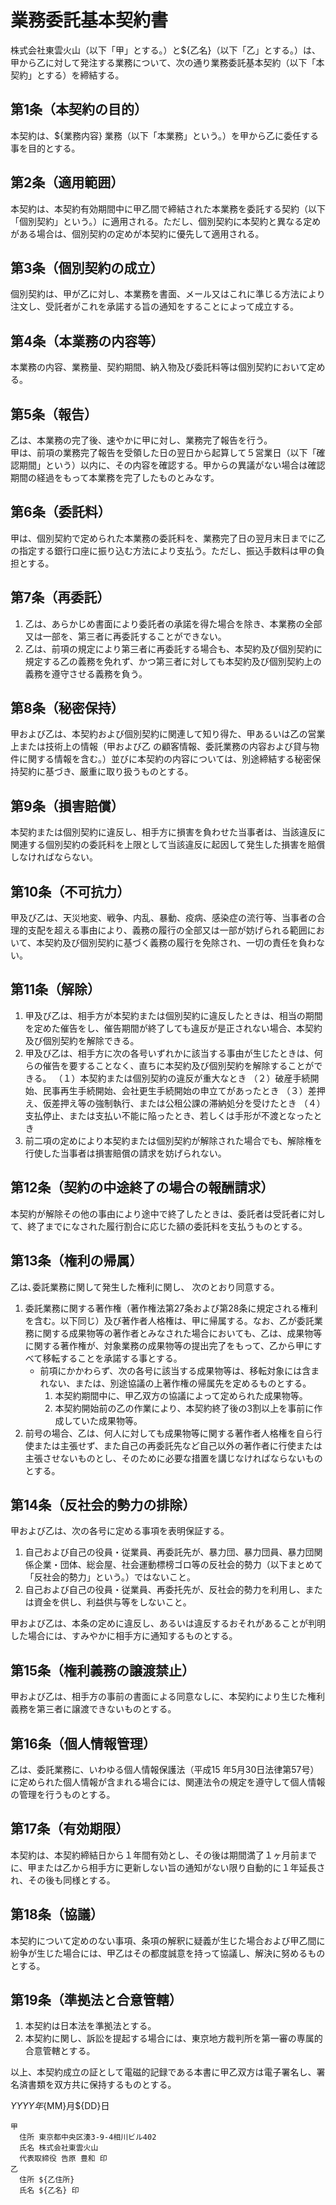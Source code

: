 # 業務委託基本契約書

株式会社東雲火山（以下「甲」とする。）と${乙名}（以下「乙」とする。）は、甲から乙に対して発注する業務について、次の通り業務委託基本契約（以下「本契約」とする）を締結する。


## 第1条（本契約の目的）

本契約は、${業務内容} 業務（以下「本業務」という。）を甲から乙に委任する事を目的とする。

## 第2条（適用範囲）

本契約は、本契約有効期間中に甲乙間で締結された本業務を委託する契約（以下「個別契約」という。）に適用される。ただし、個別契約に本契約と異なる定めがある場合は、個別契約の定めが本契約に優先して適用される。  

## 第3条（個別契約の成立）

個別契約は、甲が乙に対し、本業務を書面、メール又はこれに準じる方法により注文し、受託者がこれを承諾する旨の通知をすることによって成立する。  

## 第4条（本業務の内容等）
本業務の内容、業務量、契約期間、納入物及び委託料等は個別契約において定める。

## 第5条（報告）

乙は、本業務の完了後、速やかに甲に対し、業務完了報告を行う。  
甲は、前項の業務完了報告を受領した日の翌日から起算して５営業日（以下「確認期間」という）以内に、その内容を確認する。甲からの異議がない場合は確認期間の経過をもって本業務を完了したものとみなす。

## 第6条（委託料）

甲は、個別契約で定められた本業務の委託料を、業務完了日の翌月末日までに乙の指定する銀行口座に振り込む方法により支払う。ただし、振込手数料は甲の負担とする。

## 第7条（再委託）

1. 乙は、あらかじめ書面により委託者の承諾を得た場合を除き、本業務の全部又は一部を、第三者に再委託することができない。
2. 乙は、前項の規定により第三者に再委託する場合も、本契約及び個別契約に規定する乙の義務を免れず、かつ第三者に対しても本契約及び個別契約上の義務を遵守させる義務を負う。

## 第8条（秘密保持）

甲および乙は、本契約および個別契約に関連して知り得た、甲あるいは乙の営業上または技術上の情報（甲および乙 の顧客情報、委託業務の内容および貸与物件に関する情報を含む。）並びに本契約の内容については、別途締結する秘密保持契約に基づき、厳重に取り扱うものとする。  

## 第9条（損害賠償）

本契約または個別契約に違反し、相手方に損害を負わせた当事者は、当該違反に関連する個別契約の委託料を上限として当該違反に起因して発生した損害を賠償しなければならない。

## 第10条（不可抗力）

甲及び乙は、天災地変、戦争、内乱、暴動、疫病、感染症の流行等、当事者の合理的支配を超える事由により、義務の履行の全部又は一部が妨げられる範囲において、本契約及び個別契約に基づく義務の履行を免除され、一切の責任を負わない。

## 第11条（解除）

1. 甲及び乙は、相手方が本契約または個別契約に違反したときは、相当の期間を定めた催告をし、催告期間が終了しても違反が是正されない場合、本契約及び個別契約を解除できる。
2. 甲及び乙は、相手方に次の各号いずれかに該当する事由が生じたときは、何らの催告を要することなく、直ちに本契約及び個別契約を解除することができる。
（１）本契約または個別契約の違反が重大なとき
（２）破産手続開始、民事再生手続開始、会社更生手続開始の申立てがあったとき
（３）差押え、仮差押え等の強制執行、または公租公課の滞納処分を受けたとき
（４）支払停止、または支払い不能に陥ったとき、若しくは手形が不渡となったとき
3. 前二項の定めにより本契約または個別契約が解除された場合でも、解除権を行使した当事者は損害賠償の請求を妨げられない。

## 第12条（契約の中途終了の場合の報酬請求）

本契約が解除その他の事由により途中で終了したときは、委託者は受託者に対して、終了までになされた履行割合に応じた額の委託料を支払うものとする。

## 第13条（権利の帰属）

乙は､委託業務に関して発生した権利に関し、 次のとおり同意する。

1. 委託業務に関する著作権（著作権法第27条および第28条に規定される権利を含む。以下同じ）及び著作者人格権は、甲に帰属する。なお、乙が委託業務に関する成果物等の著作者とみなされた場合においても、乙は、成果物等に関する著作権が、対象業務の成果物等の提出完了をもって、乙から甲にすべて移転することを承諾する事とする。
    - 前項にかかわらず、次の各号に該当する成果物等は、移転対象には含まれない、または、別途協議の上著作権の帰属先を定めるものとする。
        1. 本契約期間中に、甲乙双方の協議によって定められた成果物等。
        2. 本契約開始前の乙の作業により、本契約終了後の3割以上を事前に作成していた成果物等。
2. 前号の場合、乙は、何人に対しても成果物等に関する著作者人格権を自ら行使または主張せず、また自己の再委託先など自己以外の著作者に行使または主張させないものとし、そのために必要な措置を講じなければならないものとする。

## 第14条（反社会的勢力の排除）

甲および乙は、次の各号に定める事項を表明保証する。

1. 自己および自己の役員・従業員、再委託先が、暴力団、暴力団員、暴力団関係企業・団体、総会屋、社会運動標榜ゴロ等の反社会的勢力（以下まとめて「反社会的勢力」という。）ではないこと。
2. 自己および自己の役員・従業員、再委托先が、反社会的勢力を利用し、または資金を供し、利益供与等をしないこと。

甲および乙は、本条の定めに違反し、あるいは違反するおそれがあることが判明した場合には、すみやかに相手方に通知するものとする。

## 第15条（権利義務の譲渡禁止）

甲および乙は、相手方の事前の書面による同意なしに、本契約により生じた権利義務を第三者に譲渡できないものとする。

## 第16条（個人情報管理）

乙は、委託業務に、いわゆる個人情報保護法（平成15 年5月30日法律第57号）に定められた個人情報が含まれる場合には、関連法令の規定を遵守して個人情報の管理を行うものとする。  

## 第17条（有効期限）

本契約は、本契約締結日から１年間有効とし、その後は期間満了１ヶ月前までに、甲または乙から相手方に更新しない旨の通知がない限り自動的に１年延長され、その後も同様とする。

## 第18条（協議）

本契約について定めのない事項、条項の解釈に疑義が生じた場合および甲乙間に紛争が生じた場合には、甲乙はその都度誠意を持って協議し、解決に努めるものとする。

## 第19条（準拠法と合意管轄）

1. 本契約は日本法を準拠法とする。
2. 本契約に関し、訴訟を提起する場合には、東京地方裁判所を第一審の専属的合意管轄とする。

以上、本契約成立の証として電磁的記録である本書に甲乙双方は電子署名し、署名済書類を双方共に保持するものとする。

${YYYY}年${MM}月${DD}日

```
甲
  住所 東京都中央区湊3-9-4相川ビル402
  氏名 株式会社東雲火山
  代表取締役 告原 豊和 印
乙
  住所 ${乙住所}
  氏名 ${乙名} 印
 ```
